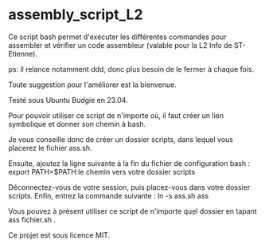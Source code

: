 # assembly_script_L2
Ce script bash permet d'exécuter les différentes commandes pour assembler et vérifier un code assembleur (valable pour la L2 Info de ST-Etienne).

ps: il relance notamment ddd, donc plus besoin de le fermer à chaque fois.

Toute suggestion pour l'améliorer est la bienvenue.

Testé sous Ubuntu Budgie en 23.04.

Pour pouvoir utiliser ce script de n'importe où, il faut créer un lien symbolique et
donner son chemin à bash.

Je vous conseille donc de créer un dossier scripts, dans lequel vous placerez le fichier
ass.sh.

Ensuite, ajoutez la ligne suivante à la fin du fichier de configuration bash  :
export PATH=$PATH:le chemin vers votre dossier scripts

Déconnectez-vous de votre session, puis placez-vous dans votre dossier scripts.
Enfin, entrez la commande suivante : ln -s ass.sh ass

Vous pouvez à présent utiliser ce script de n'importe quel dossier en tapant ass fichier.sh .

Ce projet est sous licence MIT.
